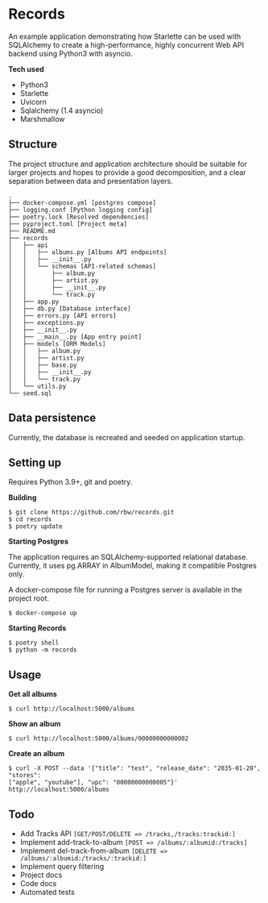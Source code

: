 # Records

An example application demonstrating how Starlette can be used with SQLAlchemy to
create a high-performance, highly concurrent Web API backend using Python3 with asyncio.

**Tech used**
- Python3
- Starlette
- Uvicorn
- Sqlalchemy (1.4 asyncio)
- Marshmallow


Structure
---

The project structure and application architecture should be suitable for larger projects and hopes to provide a good decomposition, and a clear separation between data and presentation layers.

```
.
├── docker-compose.yml [postgres compose]
├── logging.conf [Python logging config]
├── poetry.lock [Resolved dependencies]
├── pyproject.toml [Project meta]
├── README.md
├── records
│   ├── api
│   │   ├── albums.py [Albums API endpoints]
│   │   ├── __init__.py
│   │   └── schemas [API-related schemas]
│   │       ├── album.py
│   │       ├── artist.py
│   │       ├── __init__.py
│   │       └── track.py
│   ├── app.py
│   ├── db.py [Database interface]
│   ├── errors.py [API errors]
│   ├── exceptions.py
│   ├── __init__.py
│   ├── __main__.py [App entry point]
│   ├── models [ORM Models]
│   │   ├── album.py
│   │   ├── artist.py
│   │   ├── base.py
│   │   ├── __init__.py
│   │   └── track.py
│   └── utils.py
└── seed.sql
```

Data persistence
---

Currently, the database is recreated and seeded on application startup.



Setting up
---

Requires Python 3.9+, git and poetry.

**Building**

```
$ git clone https://github.com/rbw/records.git
$ cd records
$ poetry update
```

**Starting Postgres**

The application requires an SQLAlchemy-supported relational database. Currently, it uses pg.ARRAY in AlbumModel, making it compatible Postgres only.

A docker-compose file for running a Postgres server is available in the project root.

```
$ docker-compose up
```

**Starting Records** 

```
$ poetry shell
$ python -m records
```

Usage
---

**Get all albums**
```
$ curl http://localhost:5000/albums
```

**Show an album**
```
$ curl http://localhost:5000/albums/00000000000002
```

**Create an album**
```
$ curl -X POST --data '{"title": "test", "release_date": "2035-01-20", "stores": 
["apple", "youtube"], "upc": "00000000000005"}' http://localhost:5000/albums
```


Todo
---

- Add Tracks API `[GET/POST/DELETE => /tracks,/tracks:trackid:]`
- Implement add-track-to-album `[POST => /albums/:albumid:/tracks]`
- Implement del-track-from-album `[DELETE => /albums/:albumid:/tracks/:trackid:]`
- Implement query filtering
- Project docs
- Code docs
- Automated tests
